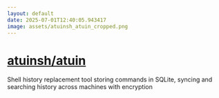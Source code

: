 ```yaml
---
layout: default
date: 2025-07-01T12:40:05.943417
image: assets/atuinsh_atuin_cropped.png
---
```


# [atuinsh/atuin](https://github.com/atuinsh/atuin)

Shell history replacement tool storing commands in SQLite, syncing and searching history across machines with encryption
